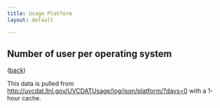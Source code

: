 ```yaml
---
title: Usage Platform
layout: default

---
```






<link rel="stylesheet" type="text/css" href="media/css/bar-chart.css" />
<h2>Number of user per operating system</h2> (<a href="usage.html">back</a>)
<script src="http://d3js.org/d3.v3.min.js"></script>
<script src="media/js/usage-platform.js"></script>
<div id="count" class="count"></div>
<p>This data is pulled from <a href="http://uvcdat.llnl.gov/UVCDATUsage/log/json/platform/?days=0">http://uvcdat.llnl.gov/UVCDATUsage/log/json/platform/?days=0</a> with a 1-hour cache.</p>


